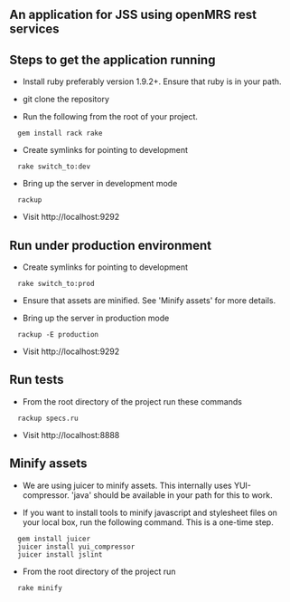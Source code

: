 An application for JSS using openMRS rest services
--------------------------------------------------

Steps to get the application running
------------------------------------

* Install ruby preferably version 1.9.2+. Ensure that ruby is in your path.

* git clone the repository

* Run the following from the root of your project.

``` shell
  gem install rack rake
```

* Create symlinks for pointing to development

``` shell
  rake switch_to:dev
```

* Bring up the server in development mode

``` shell
  rackup
```

* Visit http://localhost:9292

Run under production environment
--------------------------------

* Create symlinks for pointing to development

``` shell
  rake switch_to:prod
```

* Ensure that assets are minified. See 'Minify assets' for more details.

* Bring up the server in production mode

``` shell
  rackup -E production
```

* Visit http://localhost:9292

Run tests
---------

* From the root directory of the project run these commands

``` shell
  rackup specs.ru
```

* Visit http://localhost:8888

Minify assets
-------------

* We are using juicer to minify assets. This internally uses YUI-compressor. 'java' should be available in your path for this to work.


* If you want to install tools to minify javascript and stylesheet files on your local box, run the following command. This is a one-time step.

``` shell
  gem install juicer
  juicer install yui_compressor
  juicer install jslint
```

* From the root directory of the project run

``` shell
  rake minify
```
